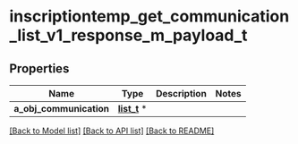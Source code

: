 # inscriptiontemp_get_communication_list_v1_response_m_payload_t

## Properties
Name | Type | Description | Notes
------------ | ------------- | ------------- | -------------
**a_obj_communication** | [**list_t**](custom_communication_list_element_response.md) \* |  | 

[[Back to Model list]](../README.md#documentation-for-models) [[Back to API list]](../README.md#documentation-for-api-endpoints) [[Back to README]](../README.md)



